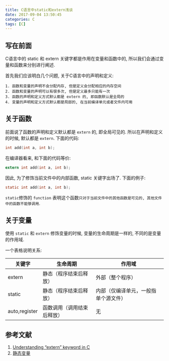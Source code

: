 ```yaml
---
title: C语言中static和extern浅谈
date: 2017-09-04 13:50:45
categories: C
tags: [C]
---
```


## 写在前面

C语言中的 static 和 extern 关键字都是作用在变量和函数中的, 所以我们会通过变量和函数来分别进行阐述.

<!--more-->

首先我们应该明白几个问题, 关于C语言中的声明和定义:

```
1. 函数和变量的声明不会分配内存, 但是定义会分配相应的内存空间
2. 函数和变量的声明可以有很多次, 但是定义最多只能有一次
3. 函数的声明和定义方式默认都是 extern 的, 即函数默认是全局的
4. 变量的声明和定义方式默认都是局部的, 在当前编译单元或者文件内可用
```


## 关于函数

前面说了函数的声明和定义默认都是 `extern` 的, 即全局可见的. 所以在声明和定义的时候, 默认都是 `extern`.
下面的代码:

```C
int add(int a, int b);
```

在编译器看来, 和下面的代码等价:

```C
extern int add(int a, int b);
```

因此, 为了修饰当前文件中的内部函数, static 关键字出场了. 下面的例子:

```C
static int add(int a, int b);
```

`static`修饰的 `function` 表明这个函数`只对于当前文件中的其他函数是可见的, 其他文件中的函数不能够调用`.

## 关于变量

使用 `static` 和 `extern` 修饰变量的时候, 变量的生命周期是一样的, 不同的是变量的作用域.

一个表格说明关系:

关键字 | 生命周期 | 作用域
------- | ------- | -------
 extern | 静态（程序结束后释放） | 外部（整个程序）
 static	| 静态（程序结束后释放） | 内部（仅编译单元，一般指单个源文件）
 auto,register | 函数调用（调用结束后释放） |  无



## 参考文献
1. [Understanding “extern” keyword in C](http://www.geeksforgeeks.org/understanding-extern-keyword-in-c/)
2. [静态变量](http://zh.wikipedia.org/wiki/%25E9%259D%2599%25E6%2580%2581%25E5%258F%2598%25E9%2587%258F)